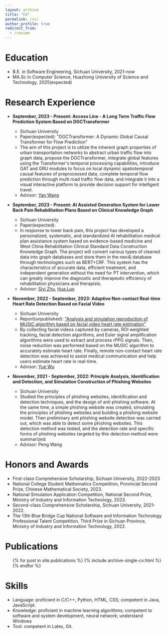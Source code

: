 ```yaml
---
layout: archive
title: "CV"
permalink: /cv/
author_profile: true
redirect_from:
  - /resume
---
```



Education
======
* B.E. in Software Engineering, Sichuan University, 2021-now
* MA.Sc in Computer Science, Huazhong University of Science and Technology, 2025(expected)

Research Experience
======
* <b>September, 2023 - Present: Access Line - A Long Term Traffic Flow Prediction System Based on DGCTransformer</b>
  * Sichuan University
  * Paper(expected): "DGCTransformer: A Dynamic Global Causal Transformer for Flow Prediction"
  * The aim of this project is to utilize the inherent graph properties of urban transportation networks to abstract urban traffic flow into graph data, propose the DGCTransformer, integrate global features using the Transformer's temporal processing capabilities, introduce GAT and GRU modules to focus on local dynamic spatiotemporal causal features of preprocessed data, complete temporal flow prediction through multi road traffic flow data, and integrate it into a visual interactive platform to provide decision support for intelligent travel.
  * Advisor: <a href="https://sw.scu.edu.cn/info/1195/13570.htm" target="_blank">Yan Wang</a>

* <b>September, 2023 - Present: AI Assisted Generation System for Lower Back Pain Rehabilitation Plans Based on Clinical Knowledge Graph</b>
  * Sichuan University
  * Paper(expected): 
  * In response to lower back pain, this project has developed a personalized, systematic, and standardized AI rehabilitation medical plan assistance system based on evidence-based medicine and West China Rehabilitation Clinical Standard Data Construction Knowledge Graph. The project will convert various types of cleaned data into graph databases and store them in the neo4j database through technologies such as BERT+CRF. This system has the characteristics of accurate data, efficient treatment, and independent generation without the need for PT intervention, which can greatly improve the diagnostic and therapeutic efficiency of rehabilitation physicians and therapists.
  * Advisor: <a href="http://www.hxkf.cn/portal.php?mod=view&aid=2215" target="_blank">Siyi Zhu</a>, <a href="https://msec.scu.edu.cn/info/1123/2692.htm" target="_blank">Hua Luo</a>

* <b>November, 2022 - September, 2023: Adaptive Non-contact Real-time Heart Rate Detection Based on Facial Video</b>
  * Sichuan University
  * Report(unpublished): <a href="http://wubeizi.github.io/files/MUSIC.pdf" target="_blank">"Analysis and simulation reproduction of MUSIC algorithm based on facial video heart rate estimation"</a>
  * By collecting facial videos captured by cameras, ROI weighted tracking, facial detection algorithms, and Euler signal amplification algorithms were used to extract and process rPPG signals. Then, noise reduction was performed based on the MUSIC algorithm to accurately estimate heart rate. Finally, remote non-contact heart rate detection was achieved to assist medical communication and help users estimate heart rate in real-time.
  * Advisor: <a href="https://cs.scu.edu.cn/info/1288/15662.htm" target="_blank">Yue Wu</a>

* <b>November, 2021 - September, 2022: Principle Analysis, Identification and Detection, and Simulation Construction of Phishing Websites</b>
  * Sichuan University
  * Studied the principles of phishing websites, identification and detection techniques, and the design of anti phishing software. At the same time, a simple phishing website was created, simulating the principles of phishing websites and building a phishing website model. Then preliminary anti phishing website detection was carried out, which was able to detect some phishing websites. This detection method was tested, and the detection rate and specific forms of phishing websites targeted by this detection method were summarized.
  * Advisor: Peng Wang

Honors and Awards
======
- First-class Comprehensive Scholarship, Sichuan University, 2022-2023
- National College Student Mathematics Competition, Provincial Second Prize, Chinese Mathematical Society, 2023.
- National Simulation Application Competition, National Second Prize, Ministry of Industry and Information Technology, 2023.
- Second-class Comprehensive  Scholarship, Sichuan University, 2021-2022.
- The 13th Blue Bridge Cup National Software and Information Technology Professional Talent Competition, Third Prize in Sichuan Province, Ministry of Industry and Information Technology, 2022.


Publications
======
  <ul>{% for post in site.publications %}
    {% include archive-single-cv.html %}
  {% endfor %}</ul>

  
Skills
======
* Language: proficient in C/C++, Python, HTML, CSS; competent in Java, JavaScript.
* Knowledge: proficient in machine learning algorithms; competent to software and system development, neural network; understand Windows
* Tool: competent in Latex, Git.
  
<!-- Teaching
======
  <ul>{% for post in site.teaching %}
    {% include archive-single-cv.html %}
  {% endfor %}</ul> -->
